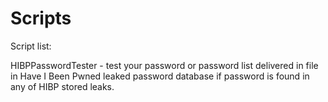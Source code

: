 # Scripts
Script list:

HIBPPasswordTester - test your password or password list delivered in file in Have I Been Pwned leaked password database if password is found in any of HIBP stored leaks.
